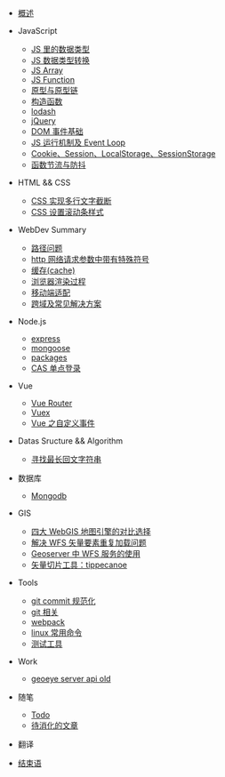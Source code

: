 <!-- docs/_sidebar.md -->

- [概述](README.md)

- JavaScript

  - [JS 里的数据类型](javascript/JS里的数据类型.md)
  - [JS 数据类型转换](javascript/JS数据类型转换.md)
  - [JS Array](javascript/array.md)
  - [JS Function](javascript/function.md)
  - [原型与原型链](javascript/原型与原型链.md)
  - [构造函数](javascript/构造函数.md)
  - [lodash](javascript/lodash.md)
  - [jQuery](javascript/jquery.md)
  - [DOM 事件基础](javascript/dom事件.md)
  - [JS 运行机制及 Event Loop](javascript/EventLoop.md)
  - [Cookie、Session、LocalStorage、SessionStorage](javascript/浏览器存储.md)
  - [函数节流与防抖](javascript/函数节流与防抖.md)

- HTML && CSS

  - [CSS 实现多行文字截断](html&css/CSS实现多行文字截断.md)
  - [CSS 设置滚动条样式](html&css/CSS设置滚动条样式.md)

- WebDev Summary

  - [路径问题](webdev_summary/路径.md)
  - [http 网络请求参数中带有特殊符号](webdev_summary/http网络请求参数中带有特殊符号.md)
  - [缓存(cache)](webdev_summary/cache.md)
  - [浏览器渲染过程](webdev_summary/浏览器渲染过程.md)
  - [移动端适配](webdev_summary/移动端适配.md)
  - [跨域及常见解决方案](webdev_summary/跨域及常见解决方案.md)

- Node.js

  - [express](node/express.md)
  - [mongoose](node/mongoose.md)
  - [packages](node/packages.md)
  - [CAS 单点登录](node/CAS单点登录.md)

- Vue

  - [Vue Router](vue/vue-router.md)
  - [Vuex](vue/vuex.md)
  - [Vue 之自定义事件](vue/vue之自定义事件.md)

* Datas Sructure && Algorithm

  - [寻找最长回文字符串](datastructure_algorithm/寻找最长回文字符串.md)

* 数据库

  - [Mongodb](database/mongodb.md)

* GIS

  - [四大 WebGIS 地图引擎的对比选择](gis/四大webgis地图引擎的对比选择.md)
  - [解决 WFS 矢量要素重复加载问题](gis/解决WFS矢量要素重复加载问题.md)
  - [Geoserver 中 WFS 服务的使用](gis/Geoserver中WFS服务的使用.md)
  - [矢量切片工具：tippecanoe](gis/tippecanoe.md)

* Tools

  - [git commit 规范化](tools/git提交信息规范化.md)
  - [git 相关](tools/git相关.md)
  - [webpack](tools/webpack.md)
  - [linux 常用命令](tools/linux命令.md)
  - [测试工具](tools/测试.md)

* Work

  - [geoeye server api old](work/geoeye-server-api.md)

* 随笔

  - [Todo](随笔/todo.md)
  - [待消化的文章](随笔/文章.md)

* 翻译

* [结束语](end.md)
